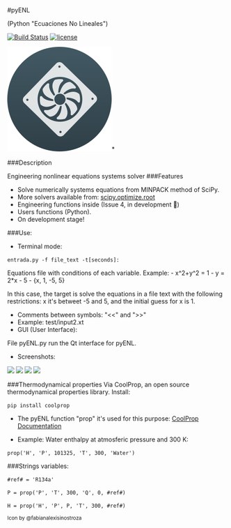 #pyENL

(Python "Ecuaciones No Lineales")

[![Build Status](https://travis-ci.org/jon85p/pyENL.svg?branch=master)](https://travis-ci.org/jon85p/pyENL)
[![license](https://img.shields.io/github/license/jon85p/pyENL.svg)]()


<img src="GUI/imgs/icon240.png">*

###Description

Engineering nonlinear equations systems solver
###Features
- Solve numerically systems equations from MINPACK method of SciPy.
- More solvers available from: [scipy.optimize.root](https://docs.scipy.org/doc/scipy/reference/generated/scipy.optimize.root.html#scipy.optimize.root)
- Engineering functions inside (Issue 4, in development 💪)
- Users functions (Python).
- On development stage!

###Use:
- Terminal mode:
<pre><code>entrada.py -f file_text -t[seconds]:</code></pre>
  Equations file with conditions of each variable.
  Example:
    - x^2+y^2 = 1
    - y = 2*x - 5
    - {x, 1, -5, 5}

  In this case, the target is solve the equations in a file text
  with the following restrictions: x it's betweet -5 and 5, and
  the initial guess for x is 1.

  - Comments between symbols: "<<" and ">>"
  - Example: test/input2.xt
- GUI (User Interface):

File pyENL.py run the Qt interface for pyENL.

  - Screenshots:

<img src="https://jon85p.github.io/pyENL/images/s1.png">
<img src="https://jon85p.github.io/pyENL/images/s2.png">
<img src="https://jon85p.github.io/pyENL/images/s3.png">
<img src="https://jon85p.github.io/pyENL/images/s4.png">

###Thermodynamical properties
Via CoolProp, an open source thermodynamical properties library.
Install:
<pre><code>pip install coolprop</code></pre>
- The pyENL function "prop" it's used for this purpose: [CoolProp Documentation](http://www.coolprop.org/coolprop/examples.html#sample-props-code)

- Example: Water enthalpy at atmosferic pressure and 300 K:
 <pre><code>prop('H', 'P', 101325, 'T', 300, 'Water')</code></pre>

###Strings variables:

<pre><code>#ref# = 'R134a'</code></pre>
<pre><code>P = prop('P', 'T', 300, 'Q', 0, #ref#)</code></pre>
<pre><code>H = prop('H', 'P', P, 'T', 300, #ref#)</code></pre>
<sup>Icon by @fabianalexisinostroza<sub>
